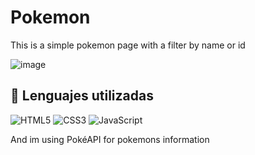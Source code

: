 # Pokemon
<p>This is a simple pokemon page with a filter by name or id</p>

![image](https://github.com/user-attachments/assets/8590ed60-a87d-4155-b20c-684c3d8960cd)

## 💼 Lenguajes utilizadas
![HTML5](https://img.shields.io/badge/html5-%23E34F26.svg?style=for-the-badge&logo=html5&logoColor=white) ![CSS3](https://img.shields.io/badge/css3-%231572B6.svg?style=for-the-badge&logo=css3&logoColor=white) ![JavaScript](https://img.shields.io/badge/javascript-%23323330.svg?style=for-the-badge&logo=javascript&logoColor=%23F7DF1E)

<p>And im using PokéAPI for pokemons information</p>
